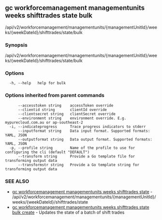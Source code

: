 ## gc workforcemanagement managementunits weeks shifttrades state bulk

/api/v2/workforcemanagement/managementunits/{managementUnitId}/weeks/{weekDateId}/shifttrades/state/bulk

### Synopsis

/api/v2/workforcemanagement/managementunits/{managementUnitId}/weeks/{weekDateId}/shifttrades/state/bulk

### Options

```
  -h, --help   help for bulk
```

### Options inherited from parent commands

```
      --accesstoken string    accessToken override
      --clientid string       clientId override
      --clientsecret string   clientSecret override
      --environment string    environment override. E.g. mypurecloud.com.au or ap-southeast-2
  -i, --indicateprogress      Trace progress indicators to stderr
      --inputformat string    Data input format. Supported formats: YAML, JSON
      --outputformat string   Data output format. Supported formats: YAML, JSON
  -p, --profile string        Name of the profile to use for configuring the cli (default "DEFAULT")
      --transform string      Provide a Go template file for transforming output data
      --transformstr string   Provide a Go template string for transforming output data
```

### SEE ALSO

* [gc workforcemanagement managementunits weeks shifttrades state](gc_workforcemanagement_managementunits_weeks_shifttrades_state.html)	 - /api/v2/workforcemanagement/managementunits/{managementUnitId}/weeks/{weekDateId}/shifttrades/state
* [gc workforcemanagement managementunits weeks shifttrades state bulk create](gc_workforcemanagement_managementunits_weeks_shifttrades_state_bulk_create.html)	 - Updates the state of a batch of shift trades


